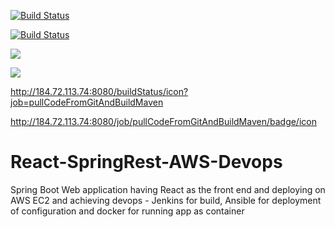 [![Build Status](http://184.72.113.74:8080/job/pullCodeFromGitAndBuildMaven/badge/icon)](http://184.72.113.74:8080/job/pullCodeFromGitAndBuildMaven/)

[![Build Status](http://184.72.113.74:8080/buildStatus/icon?job=pullCodeFromGitAndBuildMaven)](http://184.72.113.74:8080/job/pullCodeFromGitAndBuildMaven/)

<a href='http://184.72.113.74:8080/job/pullCodeFromGitAndBuildMaven/'><img src='http://184.72.113.74:8080/job/pullCodeFromGitAndBuildMaven/badge/icon'></a>

<a href='http://184.72.113.74:8080/job/pullCodeFromGitAndBuildMaven/'><img src='http://184.72.113.74:8080/buildStatus/icon?job=pullCodeFromGitAndBuildMaven'></a>

http://184.72.113.74:8080/buildStatus/icon?job=pullCodeFromGitAndBuildMaven

http://184.72.113.74:8080/job/pullCodeFromGitAndBuildMaven/badge/icon

# React-SpringRest-AWS-Devops
Spring Boot Web application having React as the front end and deploying on AWS EC2 and achieving devops - Jenkins for build, Ansible for deployment of configuration and docker for running app as container
